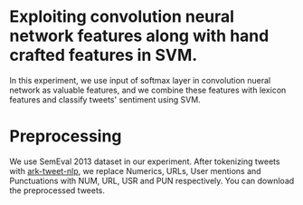# Exploiting convolution neural network features along with hand crafted features in SVM.
In this experiment, we use input of softmax layer in convolution nueral network as valuable features, and we combine these features with lexicon features and classify tweets' sentiment using SVM.

# Preprocessing
We use SemEval 2013 dataset in our experiment. After tokenizing tweets with [ark-tweet-nlp][1], we replace Numerics, URLs, User mentions and Punctuations with NUM, URL, USR and PUN respectively. You can download the preprocessed tweets.

[1]: http://www.cs.cmu.edu/~ark/TweetNLP/
